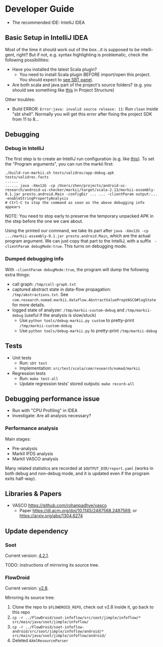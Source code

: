 # Developer Guide

- The recommended IDE: IntelliJ IDEA

## Basic Setup in IntelliJ IDEA

Most of the time it should work out of the box...it is supposed to be intelli-gent, right? But if not, e.g. syntax highlighting is problematic, check the following possibilities:

- Have you installed the latest Scala plugin?
    * You need to install Scala plugin BEFORE import/open this project. You should expect to [see SBT panel](https://www.dropbox.com/s/i72yom7ef31w8oz/sbt-panel.png?dl=0).
- Are both scala and java part of the project's source folders? (e.g. you should see something like [this](https://www.dropbox.com/s/4ynh0i4r361oqpb/markii-project-structure-source-folder.png?dl=0) in Project Structure)

Other troubles:

* Build ERROR: `Error:java: invalid source release: 11`:  Run `clean` inside "sbt shell". Normally you will get this error after fixing the project SDK from 11 to 8...


## Debugging

### Debug in IntelliJ

The first step is to create an IntelliJ run configuration (e.g. like [this](https://www.dropbox.com/s/x8zctgl51tbwxzh/intellij-markii-run-config.png?dl=0)). To set the "Program arguments", you can run the markii first:
```
./build-run-markii.sh tests/validrec/app-debug.apk tests/validrec.facts
......
...... java -Xmx12G -cp /Users/zhen/projects/android-ui-research/android-ui-checker/markii/target/scala-2.13/markii-assembly-0.1.jar presto.android.Main -configDir ... ... -clientParam output:... -enableStringPropertyAnalysis
# Ctrl-C to stop the command as soon as the above debugging info appears
```

NOTE: You need to stop early to preserve the temporary unpacked APK in the step before the one we care about.

Using the printed our command, we take its part after `java -Xmx12G -cp  .../markii-assembly-0.1.jar presto.android.Main`, which are
the actual program argument. We can just copy that part to the IntelliJ, with a suffix ` -clientParam debugMode:true`. This turns on debugging mode.

### Dumped debugging info

With `-clientParam debugMode:true`, the program will dump the following extra things:

- call graph: `/tmp/call-graph.txt`
- captured abstract state in data-flow propagation: `/tmp/abstractions.txt`. See `com.research.nomad.markii.dataflow.AbstractValuePropVASCO#logState` for more details.
- logged state of analyzer: `/tmp/markii-custom-debug` and `/tmp/markii-debug` (useful if the analysis is slow/stuck)
    + Use `python tools/debug-markii.py custom` to pretty-print `/tmp/markii-custom-debug`
    + Use `python tools/debug-markii.py` to pretty-print `/tmp/markii-debug`


## Tests

- Unit tests
  + Run: `sbt test`
  + Implementation: `src/test/scala/com/research/nomad/markii`
- Regression tests
  + Run: `make test-all`
  + Update regression tests' stored outputs: `make record-all`

## Debugging performance issue

- Run with "CPU Profiling" in IDEA
- Investigate: Are all analysis necessary?

### Performance analysis

Main stages:

* Pre-analysis
* MarkII IFDS analysis
* MarkII VASCO analysis

Many related statistics are recorded at `$OUTPUT_DIR/report.yaml` (works in both debug and non-debug mode, and it is
updated even if the program exits half-way).

## Libraries & Papers

- VASCO https://github.com/rohanpadhye/vasco
  + Paper https://dl.acm.org/doi/10.1145/2487568.2487569, or https://arxiv.org/abs/1304.6274
  
## Update dependency

### Soot

Current version: [4.2.1](https://github.com/soot-oss/soot/tree/4.2.1).

TODO: instructions of mirroring its source tree.

### FlowDroid

Current version: [v2.8](https://github.com/secure-software-engineering/FlowDroid/tree/v2.8).

Mirroring its source tree:

1. Clone the repo to `$FLOWDROID_REPO`, check out v2.8 inside it, go back to this repo
2. `cp -r ../FlowDroid/soot-infoflow/src/soot/jimple/infoflow/* src/main/java/soot/jimple/infoflow/`
3. `cp -r ../FlowDroid/soot-infoflow-android/src/soot/jimple/infoflow/android/* src/main/java/soot/jimple/infoflow/android/`
4. Deleted `AXmlResourceParser`